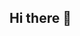 ## Hi there 👋

<!--
**blairstown/Blairstown** is a ✨ _special_ ✨ repository because its `README.md` (this file) appears on your GitHub profile.
-->
